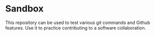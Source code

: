 # Sandbox
This repository can be used to test various git commands and Github features. Use it to practice contributing to a software collaboration.
